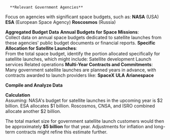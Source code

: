       **Relevant Government Agencies**  
Focus on agencies with significant space budgets, such as:
       **NASA** (USA)
       **ESA** (European Space Agency)
       **Roscosmos** (Russia)

**Aggregated Budget Data**
       **Annual Budgets for Space Missions**:  
  Collect data on annual space budgets dedicated to satellite launches from these agencies' public budget documents or financial reports.
       **Specific Allocation for Satellite Launches**:  
  From the total space budget, identify the portion allocated specifically for satellite launches, which might include:
       Satellite development
       Launch services
       Related operations
       **Multi-Year Contracts and Commitments**:  
  Many government satellite launches are planned years in advance, with contracts awarded to launch providers like:
       **SpaceX**
       **ULA**
       **Arianespace**

**Compile and Analyze Data**

**Calculation**  
Assuming:
       NASA's budget for satellite launches in the upcoming year is $2 billion.
       ESA allocates $1 billion.
       Roscosmos, CNSA, and ISRO combined allocate another $2 billion.

The total market size for government satellite launch customers would then be approximately **$5 billion** for that year. Adjustments for inflation and long-term contracts might refine this estimate further.


